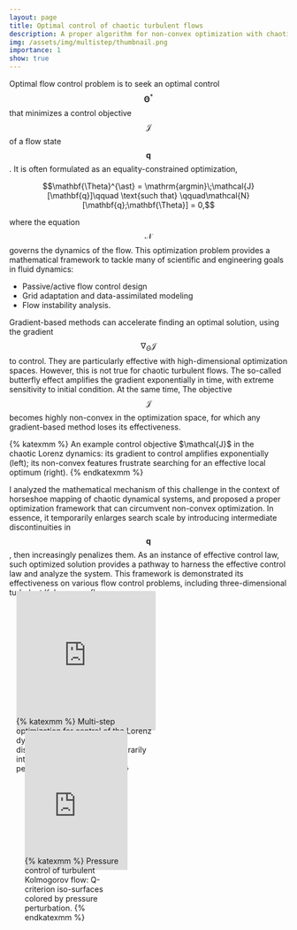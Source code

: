 ```yaml
---
layout: page
title: Optimal control of chaotic turbulent flows
description: A proper algorithm for non-convex optimization with chaotic dynamics
img: /assets/img/multistep/thumbnail.png
importance: 1
show: true
---
```


Optimal flow control problem is
to seek an optimal control $$\mathbf{\Theta}^{\ast}$$
that minimizes a control objective $$\mathcal{J}$$ of a flow state $$\mathbf{q}$$.
It is often formulated as an equality-constrained optimization,

<center>$$\mathbf{\Theta}^{\ast} = \mathrm{argmin}\;\mathcal{J}[\mathbf{q}]\qquad \text{such that} \qquad\mathcal{N}[\mathbf{q};\mathbf{\Theta}] = 0,$$</center>

where the equation $$\mathcal{N}$$ governs the dynamics of the flow.
This optimization problem provides a mathematical framework
to tackle many of scientific and engineering goals in fluid dynamics:
* Passive/active flow control design
* Grid adaptation and data-assimilated modeling
* Flow instability analysis.

Gradient-based methods can accelerate finding an optimal solution,
using the gradient $$\nabla_{\Theta}\mathcal{J}$$ to control.
They are particularly effective with high-dimensional optimization spaces.
However, this is not true for chaotic turbulent flows.
The so-called butterfly effect amplifies the gradient exponentially in time,
with extreme sensitivity to initial condition.
At the same time,
The objective $$\mathcal{J}$$ becomes highly non-convex in the optimization space,
for which any gradient-based method loses its effectiveness.

<div class="row">
    <div class="col-sm mt-3 mt-md-0" style="max-width: 95%;">
        <img class="img-fluid rounded z-depth-1" src="{{ '/assets/img/multistep/figure47.png' | relative_url }}" alt="" title="example image"/>
    </div>
</div>
<div class="caption" style="max-width: 95%;">
{% katexmm %}
    An example control objective $\mathcal{J}$ in the chaotic Lorenz dynamics:
    its gradient to control amplifies exponentially (left);
    its non-convex features frustrate searching for an effective local optimum (right).
{% endkatexmm %}
</div>

I analyzed the mathematical mechanism of this challenge
in the context of horseshoe mapping of chaotic dynamical systems,
and proposed a proper optimization framework that can circumvent non-convex optimization.
In essence, it temporarily enlarges search scale by introducing intermediate discontinuities in $$\mathbf{q}$$, then increasingly penalizes them.
As an instance of effective control law, such optimized solution provides a pathway to harness the effective control law and analyze the system.
This framework is demonstrated its effectiveness on various flow control problems,
including three-dimensional turbulent Kolmogorov flow.

<div class="row">
  <div class="col-sm mt-3 mt-md-0" style="padding:50% 0 0 0;position:relative;max-width: 50%;">
    <iframe src="https://player.vimeo.com/video/634809587?h=d2d2328539&amp;badge=0&amp;autopause=0&amp;autoplay=1&amp;loop=1&amp;background=1&amp;player_id=0&amp;app_id=58479" frameborder="0" allow="autoplay; fullscreen; picture-in-picture" allowfullscreen style="position:absolute;top:-10%;left:5%;width:100%;height:100%;" title="lorenz-optim.mp4"></iframe>
    <div class="caption" style="position:absolute;top:80%;left:5%;width:100%;height:100%;">
      {% katexmm %}
          Multi-step optimization for control of the Lorenz dynamics:
          intermediate discontinuities (red) are temporarily introduced,
          then increasingly penalized.
      {% endkatexmm %}
    </div>
  </div>

  <div class="col-sm mt-3 mt-md-0" style="padding:50% 0 0 0;position:relative;max-width: 37%;">
    <iframe src="https://player.vimeo.com/video/634833504?h=01b4efddf7&amp;badge=0&amp;autopause=0&amp;autoplay=1&amp;loop=1&amp;background=1&amp;player_id=0&amp;app_id=58479" frameborder="0" allow="autoplay; fullscreen; picture-in-picture" allowfullscreen style="position:absolute;top:-10%;left:15%;width:100%;height:100%;" title="3DKolmogorov-controlled.mov"></iframe>
    <div class="caption" style="position:absolute;top:80%;left:15%;width:100%;height:100%;">
      {% katexmm %}
          Pressure control of turbulent Kolmogorov flow:
          Q-criterion iso-surfaces colored by pressure perturbation.
      {% endkatexmm %}
    </div>
  </div>
</div>
